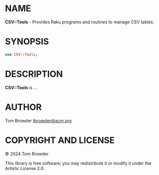 NAME
====

**CSV::Tools** - Provides Raku programs and routines to manage CSV tables.

SYNOPSIS
========

```raku
use CSV::Tools;
```

DESCRIPTION
===========

**CSV::Tools** is ...

AUTHOR
======

Tom Browder <tbrowder@acm.org>

COPYRIGHT AND LICENSE
=====================

© 2024 Tom Browder

This library is free software; you may redistribute it or modify it under the Artistic License 2.0.

